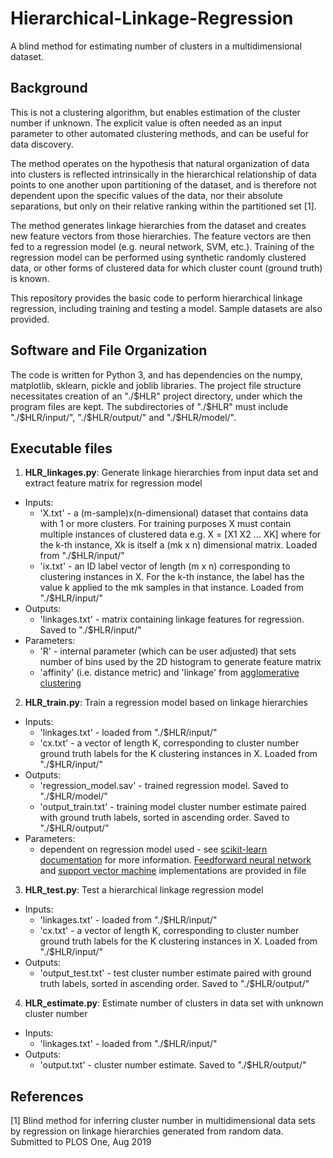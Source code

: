 # Hierarchical-Linkage-Regression

A blind method for estimating number of clusters in a multidimensional dataset. 

## Background

This is not a clustering algorithm, but enables estimation of the cluster number if unknown. The explicit value is often needed as an input parameter to other automated clustering methods, and can be useful for data discovery.

The method operates on the hypothesis that natural organization of data into clusters is reflected intrinsically in the hierarchical relationship of data points to one another upon partitioning of the dataset, and is therefore not dependent upon the specific values of the data, nor their absolute separations, but only on their relative ranking within the partitioned set [1]. 

The method generates linkage hierarchies from the dataset and creates new feature vectors from those hierarchies. The feature vectors are then fed to a regression model (e.g. neural network, SVM, etc.). Training of the regression model can be performed using synthetic randomly clustered data, or other forms of clustered data for which cluster count (ground truth) is known.

This repository provides the basic code to perform hierarchical linkage regression, including training and testing a model. Sample datasets are also provided.

## Software and File Organization

The code is written for Python 3, and has dependencies on the numpy, matplotlib, sklearn, pickle and joblib libraries. The project file structure necessitates creation of an "./$HLR" project directory, under which the program files are kept. The subdirectories of "./$HLR" must include "./$HLR/input/", "./$HLR/output/" and "./$HLR/model/".

## Executable files
1. **HLR_linkages.py**:  Generate linkage hierarchies from input data set and extract feature matrix for regression model
- Inputs: 
    - 'X.txt' - a (m-sample)x(n-dimensional) dataset that contains data with 1 or more clusters. For training purposes X must contain multiple instances of clustered data e.g. X = [X1 X2 ... XK] where for the k-th instance, Xk is itself a (mk x n) dimensional matrix. Loaded from "./$HLR/input/"
    - 'ix.txt' - an ID label vector of length (m x n) corresponding to clustering instances in X. For the k-th instance, the label has the value k applied to the mk samples in that instance. Loaded from "./$HLR/input/"
- Outputs: 
    - 'linkages.txt' - matrix containing linkage features for regression. Saved to "./$HLR/input/" 
- Parameters: 
    - 'R' - internal parameter (which can be user adjusted) that sets number of bins used by the 2D histogram to generate feature matrix
    - 'affinity' (i.e. distance metric) and 'linkage' from [agglomerative clustering](https://scikit-learn.org/stable/modules/generated/sklearn.cluster.AgglomerativeClustering.html#sklearn.cluster.AgglomerativeClustering)

2. **HLR_train.py**: Train a regression model based on linkage hierarchies
- Inputs: 
    - 'linkages.txt' - loaded from "./$HLR/input/"
    - 'cx.txt' - a vector of length K, corresponding to cluster number ground truth labels for the K clustering instances in X. Loaded from "./$HLR/input/"
- Outputs: 
    - 'regression_model.sav' - trained regression model. Saved to "./$HLR/model/" 
    - 'output_train.txt' - training model cluster number estimate paired with ground truth labels, sorted in ascending order. Saved to "./$HLR/output/" 
- Parameters: 
    - dependent on regression model used - see [scikit-learn documentation](https://scikit-learn.org/stable/documentation.html) for more information. [Feedforward neural network](https://scikit-learn.org/stable/modules/generated/sklearn.neural_network.MLPRegressor.html#sklearn.neural_network.MLPRegressor) and [support vector machine](https://scikit-learn.org/stable/modules/generated/sklearn.svm.SVR.html#sklearn.svm.SVR) implementations are provided in file

3. **HLR_test.py**: Test a hierarchical linkage regression model
- Inputs: 
    - 'linkages.txt' - loaded from "./$HLR/input/"
    - 'cx.txt' - a vector of length K, corresponding to cluster number ground truth labels for the K clustering instances in X. Loaded from "./$HLR/input/"
- Outputs: 
    - 'output_test.txt' - test cluster number estimate paired with ground truth labels, sorted in ascending order. Saved to "./$HLR/output/" 

4. **HLR_estimate.py**: Estimate number of clusters in data set with unknown cluster number
- Inputs: 
    - 'linkages.txt' - loaded from "./$HLR/input/"
- Outputs: 
    - 'output.txt' - cluster number estimate. Saved to "./$HLR/output/" 

## References
[1] Blind method for inferring cluster number in multidimensional data sets by regression on linkage hierarchies generated from random data. Submitted to PLOS One, Aug 2019
